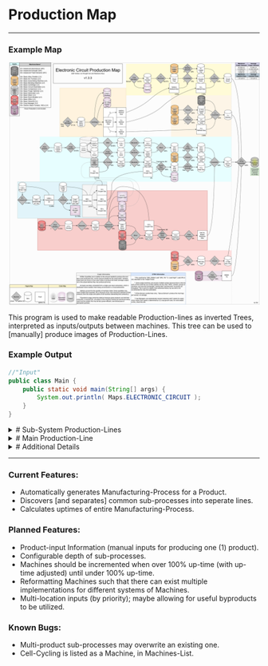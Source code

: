 # Production Map

---

### Example Map
![Example Map](./readme_images/ElectronicCircuit_MidMV_1.3.3.png "Electronic Circuit, EBF-limited, via Wrought-Iron and Redstone-Alloy")

This program is used to make readable Production-lines as inverted Trees, interpreted as inputs/outputs between machines. This tree can be used to \[manually\] produce images of Production-Lines.

### Example Output

```java
//"Input"
public class Main {
    public static void main(String[] args) {
        System.out.println( Maps.ELECTRONIC_CIRCUIT );
    }
}
```

<details>
  <summary># Sub-System Production-Lines</summary>
    <pre style="font-family: monospace; line-height: 0.5rem; margin: 0;">
    1.0 Manual = 1.0 Coal_dust [Manual]<br><br>
    1.0 Manual = 1.0 Redstone_dust [Manual]<br><br>
    1.0 Sticky_resin = 3.0 Raw_rubber_dust + 0.1 Plant_ball + 0.6944 Refined_glue [Basic-Centrifuge]@4.37%<br>
    └ 1.0 Nothing = 1.0 Sticky_resin [Crop-Manager-Lv]@87.3%<br><br>
    1.0 Copper_ingot = 2.0 1x_copper_wire [Basic-Wiremill, 1]@300.0%<br>
    └ 1.0 Manual = 1.0 Copper_ingot [Manual]<br><br>
    1.0 Cobblestone = 1.0 Gravel [Basic-Forge-Hammer]@20.64%<br>
    └ 1.0 Nothing = 1.0 Cobblestone [Basic-Rock-Breaker]@33.03%<br><br>
    1.0 Oxygen_cell = 1.0 Empty_cell + 1.0 Oxygen [Low-Voltage-Fluid-Tank]@2.61%<br>
    └ 1.0 Empty_cell + 10.0 Air = 1.0 Oxygen_cell + 3.9 Nitrogen [Basic-Centrifuge]@2089.6%<br>
        ╞ 1.0 Compressed_air = 1.0 Empty_cell [Cycling]@26.12%<br>
        ╘ 1.0 Compressed_air = 1.0 Empty_cell + 2.0 Air [Low-Voltage-Fluid-Tank]@13.06%<br>
            ╙ 1.0 Empty_cell = 1.0 Compressed_air [Basic-Compressor]@1959.0%<br>
                ╚ 1.0 Compressed_air = 1.0 Empty_cell [Cycling]@130.6%
    </pre>
</details>
<details>
  <summary># Main Production-Line</summary>
    <pre style="font-family: monospace; line-height: 0.5rem; margin: 0;">
    1.0 Circuit_board + 2.0 Resistor + 2.0 1x_red_alloy_wire + 2.0 Vacuum_tube + 2.0 Molten_lead = 1.0 Electric_circuit [Basic-Circuit-Assembler]@400.0%<br>
    ├ 8.0 Wood_plank + 32.0 Copper_foil + 4.0 Refined_glue = 8.0 Circuit_board [Basic-Assembling-Machine, 6]@400.0%<br>
    │	╞ 64.0 Wood_pulp + 1.0 Refined_glue = 64.0 Wood_plank [Basic-Assembling-Machine, 2]@75.0%<br>
    │	│	╟ 1.0 Any_log = 6.0 Wood_pulp [Basic-Macerator]@133.33%<br>
    │	│	║	╚ 1.0 Nothing = 1.0 Any_log [Crop-Manager-Lv]@6.67%<br>
    │	│	╙ 1.0 Sticky_resin = 3.0 Raw_rubber_dust + 0.1 Plant_ball + 0.6944 Refined_glue [Consolidated-Branch]@0.05%<br>
    │	╞ 1.0 Copper_ingot = 4.0 Copper_foil [Basic-Bending-Machine, 10]@252.0%<br>
    │	│	╙ 1.0 Manual = 1.0 Copper_ingot [Manual]<br>
    │	╘ 1.0 Sticky_resin = 3.0 Raw_rubber_dust + 0.1 Plant_ball + 0.6944 Refined_glue [Consolidated-Branch]@1.44%<br>
    ├ 1.0 Coal_dust + 4.0 Fine_copper_wire + 4.0 1x_copper_wire + 2.0 Refined_glue = 4.0 Resistor [Basic-Circuit-Assembler, 3]@320.0%<br>
    │	╞ 1.0 Manual = 1.0 Coal_dust [Consolidated-Branch]<br>
    │	╞ 1.0 Copper_ingot = 4.0 Fine_copper_wire [Basic-Wiremill, 3]@100.0%<br>
    │	│	╙ 1.0 Manual = 1.0 Copper_ingot [Manual]<br>
    │	╞ 1.0 Copper_ingot = 2.0 1x_copper_wire [Consolidated-Branch, 1]@200.0%<br>
    │	╘ 1.0 Sticky_resin = 3.0 Raw_rubber_dust + 0.1 Plant_ball + 0.6944 Refined_glue [Consolidated-Branch]@2.88%<br>
    ├ 1.0 Red_alloy_ingot = 2.0 1x_red_alloy_wire [Basic-Wiremill, 1]@200.0%<br>
    │	╘ 1.0 Copper_ingot + 4.0 Redstone_dust = 1.0 Red_alloy_ingot [Basic-Alloy-Smelter]@100.0%<br>
    │	 	╟ 1.0 Manual = 1.0 Copper_ingot [Manual]<br>
    │	 	╙ 1.0 Manual = 1.0 Redstone_dust [Consolidated-Branch]<br>
    ├ 4.0 Glass_tube + 4.0 1x_copper_wire + 4.0 Steel_rod + 0.5 Molten_redstone_alloy = 8.0 Vacuum_tube [Basic-Assembling-Machine, 5]@80.0%<br>
    │	╞ 1.0 Glass_dust = 1.0 Glass_tube [Basic-Alloy-Smelter, Ball]@240.0%<br>
    │	│	╙ 1.0 Flint_dust + 16.0 Quartz_sand = 16.0 Glass_dust [Basic-Mixer, 4]@100.0%<br>
    │	│	 	╠ 2.0 Flint = 1.0 Flint_dust [Basic-Macerator]@25.0%<br>
    │	│	 	║	└ 1.0 Gravel = 3.88 Flint [Basic-Sifter]@38.66%<br>
    │	│	 	║	 	╘ 1.0 Cobblestone = 1.0 Gravel [Consolidated-Branch]@0.64%<br>
    │	│	 	╚ 1.0 Sand = 1.0 Quartz_sand [Basic-Macerator]@400.0%<br>
    │	│	 	 	└ 1.0 Gravel = 1.0 Sand [Basic-Forge-Hammer]@20.0%<br>
    │	│	 	 	 	╘ 1.0 Cobblestone = 1.0 Gravel [Consolidated-Branch]@20.0%<br>
    │	╞ 1.0 Copper_ingot = 2.0 1x_copper_wire [Consolidated-Branch, 1]@100.0%<br>
    │	╞ 1.0 Steel_ingot = 2.0 Steel_rod [Advanced-Extruder, Rod]@112.0%<br>
    │	│	╙ 1.0 Wrought_iron_dust + 1.0 Oxygen = 1.0 Steel_ingot + 0.1111 Ashes [Electric-Blast-Furnace-Lv-Nicu, 11]@100.0%<br>
    │	│	 	╠ 1.0 Wrought_iron_ingot = 1.0 Wrought_iron_dust [Basic-Macerator, 11]@56.0%<br>
    │	│	 	║	└ 1.0 Iron_dust + 0.056 Oxygen = 1.0 Wrought_iron_ingot [Basic-Arc-Furnace]@56.0%<br>
    │	│	 	║	 	╞ 1.0 Manual = 1.0 Iron_dust [Manual]<br>
    │	│	 	║	 	╘ 1.0 Oxygen_cell = 1.0 Empty_cell + 1.0 Oxygen [Consolidated-Branch]@0.11%<br>
    │	│	 	╚ 1.0 Oxygen_cell = 1.0 Empty_cell + 1.0 Oxygen [Consolidated-Branch]@2.0%<br>
    │	╘ 1.0 Redstone_alloy_ingot = 1.0 Molten_redstone_alloy [Advanced-Fluid-Extractor]@6.0%<br>
    │	 	╙ 1.0 Redstone_alloy_dust + 1.0 Oxygen = 1.0 Redstone_alloy_ingot [Electric-Blast-Furnace-Lv-Nicu, 11]@200.0%<br>
    │	 	 	╠ 1.0 Redstone_dust + 1.0 Raw_silicon_dust + 1.0 Coal_dust = 3.0 Redstone_alloy_dust [Basic-Mixer, 22]@8.33%<br>
    │	 	 	║	├ 1.0 Manual = 1.0 Redstone_dust [Consolidated-Branch]<br>
    │	 	 	║	├ 12.0 Obsidian_dust = 1.0 Magnesium_dust + 1.0 Iron_dust + 2.0 Raw_silicon_dust + 8.0 Oxygen [Advanced-Electrolyzer]@10.0%<br>
    │	 	 	║	│	╘ 1.0 Obsidian = 12.0 Obsidian_dust [Basic-Macerator]@8.25%<br>
    │	 	 	║	│	 	╙ 1.0 Redstone_dust = 1.0 Obsidian [Basic-Rock-Breaker, 1]@5.33%<br>
    │	 	 	║	│	 	 	╚ 1.0 Manual = 1.0 Redstone_dust [Consolidated-Branch]<br>
    │	 	 	║	└ 1.0 Manual = 1.0 Coal_dust [Consolidated-Branch]<br>
    │	 	 	╚ 1.0 Oxygen_cell = 1.0 Empty_cell + 1.0 Oxygen [Consolidated-Branch]@0.5%<br>
    └ 1.0 Lead_ingot = 1.0 Molten_lead [Advanced-Fluid-Extractor]@96.0%<br>
        ╘ 1.0 Manual = 1.0 Lead_ingot [Manual]<br>
    </pre>
</details>
<details>
  <summary># Additional Details</summary>
    <pre style="font-family: monospace; line-height: 0.5rem; margin: 0;">
    ## Maximum Power Consumption<br>
     ├82.69A LV (2646.0 EU/t)<br>
     └2.66A MV (340.0 EU/t)<br><br>
    ## Average Power Consumption<br>
    ├70.89A LV (2268.53 EU/t)<br>
    └1.13A MV (144.6 EU/t)<br><br>
    ## Maximum Pollution Rate<br>
    └ 1200.0 pollution/second<br><br>
    ## Average Pollution Rate<br>
    └ 1200.0 pollution/second<br><br>
    ## Machines<br>
    ├ 6× Basic-Assembling-Machine (LV)<br>
    ├ 9× Basic-Wiremill (LV)<br>
    ├ 2× Basic-Rock-Breaker (LV)<br>
    ├ 2× Crop-Manager-Lv (LV)<br>
    ├ 8× Basic-Circuit-Assembler (LV)<br>
    ├ 1× Basic-Arc-Furnace (LV)<br>
    ├ 20× Basic-Compressor (LV)<br>
    ├ 4× Basic-Alloy-Smelter (LV)<br>
    ├ 2× Basic-Mixer (LV)<br>
    ├ 2× Advanced-Extruder (MV)<br>
    ├ 4× Basic-Forge-Hammer (LV)<br>
    ├ 2× Advanced-Fluid-Extractor (MV)<br>
    ├ 9× Basic-Macerator (LV)<br>
    ├ 3× Basic-Bending-Machine (LV)<br>
    ├ 1× Advanced-Electrolyzer (MV)<br>
    ├ 25× Basic-Centrifuge (LV)<br>
    ├ 1× Basic-Sifter (LV)<br>
    └ 3× Electric-Blast-Furnace-Lv-Nicu (LV)<br>
    </pre>
</details>

---

### Current Features:
- Automatically generates Manufacturing-Process for a Product.
- Discovers \[and separates\] common sub-processes into seperate lines.
- Calculates uptimes of entire Manufacturing-Process.

### Planned Features:
- Product-input Information (manual inputs for producing one (1) product).
- Configurable depth of sub-processes.
- Machines should be incremented when over 100% up-time (with up-time adjusted) until under 100% up-time.
- Reformatting Machines such that there can exist multiple implementations for different systems of Machines.
- Multi-location inputs (by priority); maybe allowing for useful byproducts to be utilized.

### Known Bugs:
- Multi-product sub-processes may overwrite an existing one.
- Cell-Cycling is listed as a Machine, in Machines-List.
